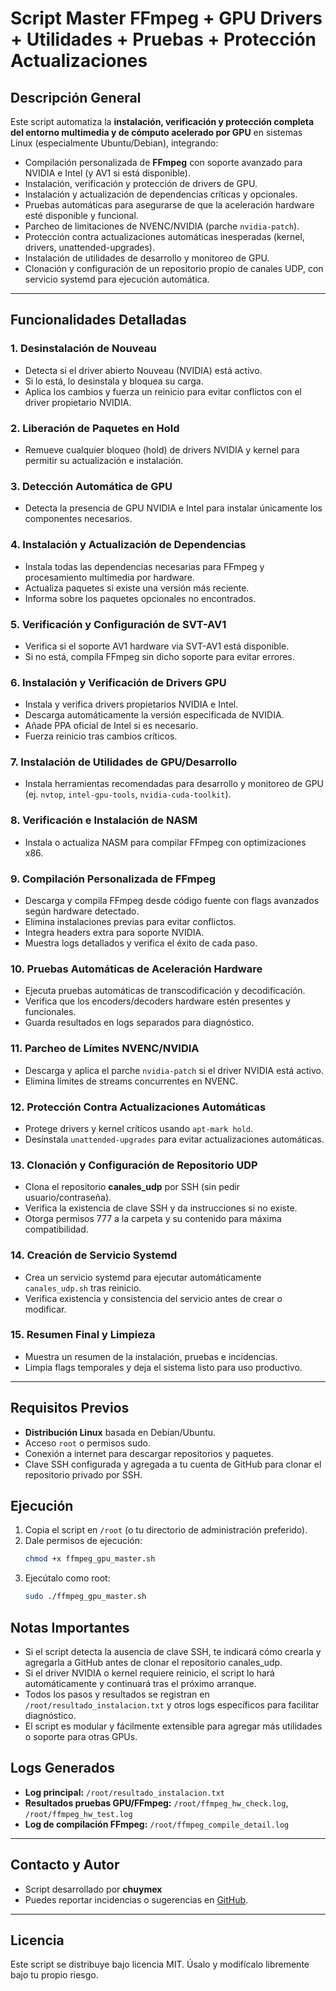 # Script Master FFmpeg + GPU Drivers + Utilidades + Pruebas + Protección Actualizaciones

## Descripción General

Este script automatiza la **instalación, verificación y protección completa del entorno multimedia y de cómputo acelerado por GPU** en sistemas Linux (especialmente Ubuntu/Debian), integrando:

- Compilación personalizada de **FFmpeg** con soporte avanzado para NVIDIA e Intel (y AV1 si está disponible).
- Instalación, verificación y protección de drivers de GPU.
- Instalación y actualización de dependencias críticas y opcionales.
- Pruebas automáticas para asegurarse de que la aceleración hardware esté disponible y funcional.
- Parcheo de limitaciones de NVENC/NVIDIA (parche `nvidia-patch`).
- Protección contra actualizaciones automáticas inesperadas (kernel, drivers, unattended-upgrades).
- Instalación de utilidades de desarrollo y monitoreo de GPU.
- Clonación y configuración de un repositorio propio de canales UDP, con servicio systemd para ejecución automática.

---

## Funcionalidades Detalladas

### 1. Desinstalación de Nouveau
- Detecta si el driver abierto Nouveau (NVIDIA) está activo.
- Si lo está, lo desinstala y bloquea su carga.
- Aplica los cambios y fuerza un reinicio para evitar conflictos con el driver propietario NVIDIA.

### 2. Liberación de Paquetes en Hold
- Remueve cualquier bloqueo (hold) de drivers NVIDIA y kernel para permitir su actualización e instalación.

### 3. Detección Automática de GPU
- Detecta la presencia de GPU NVIDIA e Intel para instalar únicamente los componentes necesarios.

### 4. Instalación y Actualización de Dependencias
- Instala todas las dependencias necesarias para FFmpeg y procesamiento multimedia por hardware.
- Actualiza paquetes si existe una versión más reciente.
- Informa sobre los paquetes opcionales no encontrados.

### 5. Verificación y Configuración de SVT-AV1
- Verifica si el soporte AV1 hardware via SVT-AV1 está disponible.
- Si no está, compila FFmpeg sin dicho soporte para evitar errores.

### 6. Instalación y Verificación de Drivers GPU
- Instala y verifica drivers propietarios NVIDIA e Intel.
- Descarga automáticamente la versión especificada de NVIDIA.
- Añade PPA oficial de Intel si es necesario.
- Fuerza reinicio tras cambios críticos.

### 7. Instalación de Utilidades de GPU/Desarrollo
- Instala herramientas recomendadas para desarrollo y monitoreo de GPU (ej. `nvtop`, `intel-gpu-tools`, `nvidia-cuda-toolkit`).

### 8. Verificación e Instalación de NASM
- Instala o actualiza NASM para compilar FFmpeg con optimizaciones x86.

### 9. Compilación Personalizada de FFmpeg
- Descarga y compila FFmpeg desde código fuente con flags avanzados según hardware detectado.
- Elimina instalaciones previas para evitar conflictos.
- Integra headers extra para soporte NVIDIA.
- Muestra logs detallados y verifica el éxito de cada paso.

### 10. Pruebas Automáticas de Aceleración Hardware
- Ejecuta pruebas automáticas de transcodificación y decodificación.
- Verifica que los encoders/decoders hardware estén presentes y funcionales.
- Guarda resultados en logs separados para diagnóstico.

### 11. Parcheo de Límites NVENC/NVIDIA
- Descarga y aplica el parche `nvidia-patch` si el driver NVIDIA está activo.
- Elimina límites de streams concurrentes en NVENC.

### 12. Protección Contra Actualizaciones Automáticas
- Protege drivers y kernel críticos usando `apt-mark hold`.
- Desinstala `unattended-upgrades` para evitar actualizaciones automáticas.

### 13. Clonación y Configuración de Repositorio UDP
- Clona el repositorio **canales_udp** por SSH (sin pedir usuario/contraseña).
- Verifica la existencia de clave SSH y da instrucciones si no existe.
- Otorga permisos 777 a la carpeta y su contenido para máxima compatibilidad.

### 14. Creación de Servicio Systemd
- Crea un servicio systemd para ejecutar automáticamente `canales_udp.sh` tras reinicio.
- Verifica existencia y consistencia del servicio antes de crear o modificar.

### 15. Resumen Final y Limpieza
- Muestra un resumen de la instalación, pruebas e incidencias.
- Limpia flags temporales y deja el sistema listo para uso productivo.

---

## Requisitos Previos

- **Distribución Linux** basada en Debian/Ubuntu.
- Acceso `root` o permisos sudo.
- Conexión a internet para descargar repositorios y paquetes.
- Clave SSH configurada y agregada a tu cuenta de GitHub para clonar el repositorio privado por SSH.

## Ejecución

1. Copia el script en `/root` (o tu directorio de administración preferido).
2. Dale permisos de ejecución:
    ```bash
    chmod +x ffmpeg_gpu_master.sh
    ```
3. Ejecútalo como root:
    ```bash
    sudo ./ffmpeg_gpu_master.sh
    ```

## Notas Importantes

- Si el script detecta la ausencia de clave SSH, te indicará cómo crearla y agregarla a GitHub antes de clonar el repositorio canales_udp.
- Si el driver NVIDIA o kernel requiere reinicio, el script lo hará automáticamente y continuará tras el próximo arranque.
- Todos los pasos y resultados se registran en `/root/resultado_instalacion.txt` y otros logs específicos para facilitar diagnóstico.
- El script es modular y fácilmente extensible para agregar más utilidades o soporte para otras GPUs.

## Logs Generados

- **Log principal:** `/root/resultado_instalacion.txt`
- **Resultados pruebas GPU/FFmpeg:** `/root/ffmpeg_hw_check.log`, `/root/ffmpeg_hw_test.log`
- **Log de compilación FFmpeg:** `/root/ffmpeg_compile_detail.log`

---

## Contacto y Autor

- Script desarrollado por **chuymex**
- Puedes reportar incidencias o sugerencias en [GitHub](https://github.com/chuymex/canales_udp).

---

## Licencia

Este script se distribuye bajo licencia MIT. Úsalo y modifícalo libremente bajo tu propio riesgo.
